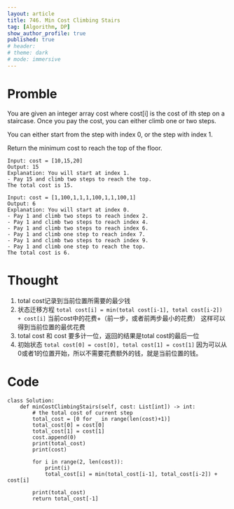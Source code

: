 ```yaml
---
layout: article
title: 746. Min Cost Climbing Stairs
tag: [Algorithm, DP]
show_author_profile: true
published: true
# header:
# theme: dark
# mode: immersive
---
```


# Promble

You are given an integer array cost where cost[i] is the cost of ith step on a staircase. Once you pay the cost, you can either climb one or two steps.

You can either start from the step with index 0, or the step with index 1.

Return the minimum cost to reach the top of the floor.

```
Input: cost = [10,15,20]
Output: 15
Explanation: You will start at index 1.
- Pay 15 and climb two steps to reach the top.
The total cost is 15.

```
```
Input: cost = [1,100,1,1,1,100,1,1,100,1]
Output: 6
Explanation: You will start at index 0.
- Pay 1 and climb two steps to reach index 2.
- Pay 1 and climb two steps to reach index 4.
- Pay 1 and climb two steps to reach index 6.
- Pay 1 and climb one step to reach index 7.
- Pay 1 and climb two steps to reach index 9.
- Pay 1 and climb one step to reach the top.
The total cost is 6.

```

# Thought

1. total cost记录到当前位置所需要的最少钱
2. 状态迁移方程
`total cost[i] = min(total cost[i-1], total cost[i-2]) + cost[i]`
当前cost中的花费+（前一步，或者前两步最小的花费）
这样可以得到当前位置的最优花费
3. total cost 和 cost 要多计一位，返回的结果是total cost的最后一位
4. 初始状态
`total cost[0] = cost[0], total cost[1] = cost[1]`
因为可以从0或者1的位置开始，所以不需要花费额外的钱，就是当前位置的钱。

# Code

```
class Solution:
    def minCostClimbingStairs(self, cost: List[int]) -> int:
        # the total cost of current step
        total_cost = [0 for _ in range(len(cost)+1)]
        total_cost[0] = cost[0]
        total_cost[1] = cost[1]
        cost.append(0)
        print(total_cost)
        print(cost)

        for i in range(2, len(cost)):
            print(i)
            total_cost[i] = min(total_cost[i-1], total_cost[i-2]) + cost[i]

        print(total_cost)
        return total_cost[-1]
```